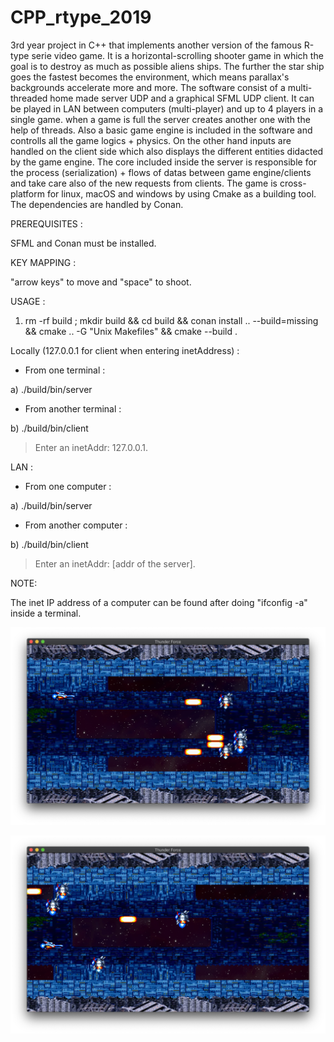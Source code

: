 # CPP_rtype_2019
3rd year project in C++ that implements another version of the famous R-type serie video game. It is a horizontal-scrolling shooter game in which the goal is to destroy as much as possible aliens ships. The further the star ship goes the fastest becomes the environment, which means parallax's backgrounds accelerate more and more.
The software consist of a multi-threaded home made server UDP and a graphical SFML UDP client. It can be played in LAN between computers (multi-player) and up to 4 players in a single game. when a game is full the server creates another one with the help of threads.
Also a basic game engine is included in the software and controlls all the game logics + physics. On the other hand inputs are handled on the client side which also displays the different entities didacted by the game engine.
The core included inside the server is responsible for the process (serialization) + flows of datas between game engine/clients and take care also of the new requests from clients.
The game is cross-platform for linux, macOS and windows by using Cmake as a building tool. The dependencies are handled by Conan.

PREREQUISITES :

SFML and Conan must be installed.

KEY MAPPING :

"arrow keys" to move and "space" to shoot.

USAGE :

1) rm -rf build ; mkdir build && cd build && conan install .. --build=missing && cmake .. -G "Unix Makefiles" && 
cmake --build .

Locally (127.0.0.1 for client when entering inetAddress) :

- From one terminal :

a) ./build/bin/server

- From another terminal :

b) ./build/bin/client
  
  > Enter an inetAddr: 127.0.0.1.
  
LAN :

- From one computer :

a) ./build/bin/server

- From another computer :

b) ./build/bin/client

  > Enter an inetAddr: [addr of the server].
  
  
NOTE:

The inet IP address of a computer can be found after doing "ifconfig -a" inside a terminal.


![Image description](pic/ill1.png)

![Image description](pic/ill2.png)

